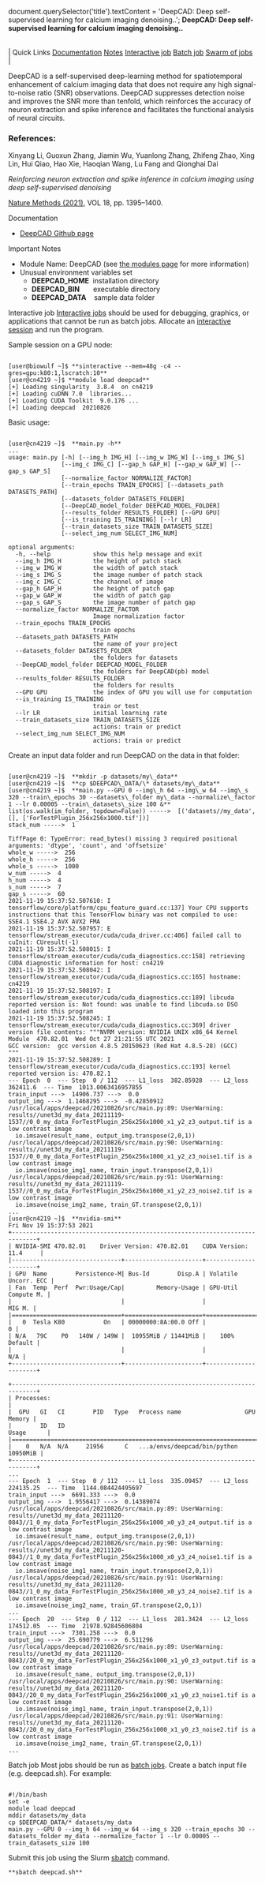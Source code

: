 

document.querySelector('title').textContent = 'DeepCAD: Deep self-supervised learning for calcium imaging denoising..';
**DeepCAD: Deep self-supervised learning for calcium imaging denoising..**


|  |
| --- |
| 
Quick Links
[Documentation](#doc)
[Notes](#notes)
[Interactive job](#int) 
[Batch job](#sbatch) 
[Swarm of jobs](#swarm) 
 |



DeepCAD is a self-supervised deep-learning method 
for spatiotemporal enhancement of calcium imaging data 
that does not require any high signal-to-noise ratio (SNR) observations. 
DeepCAD suppresses detection noise and improves the SNR more than tenfold, 
which reinforces the accuracy of neuron extraction and spike inference 
and facilitates the functional analysis of neural circuits.



### References:


 Xinyang Li, Guoxun Zhang, Jiamin Wu, Yuanlong Zhang, Zhifeng Zhao,
Xing Lin, Hui Qiao, Hao Xie, Haoqian Wang, Lu Fang and Qionghai Dai   

*Reinforcing neuron extraction and spike inference
in calcium imaging using deep self-supervised denoising*    

[Nature Methods (2021)](https://www.nature.com/articles/s41592-021-01225-0), VOL 18, pp. 1395–1400.


Documentation
* [DeepCAD Github page](https://github.com/cabooster/DeepCAD)


Important Notes
* Module Name: DeepCAD (see [the modules page](https://hpc.nih.gov/apps/modules.html) for more information)
* Unusual environment variables set
	+ **DEEPCAD\_HOME**  installation directory
	+ **DEEPCAD\_BIN**       executable directory
	+ **DEEPCAD\_DATA**    sample data folder



Interactive job
[Interactive jobs](/docs/userguide.html#int) should be used for debugging, graphics, or applications that cannot be run as batch jobs.
Allocate an [interactive session](/docs/userguide.html#int) and run the program. 
  
Sample session on a GPU node:



```

[user@biowulf ~]$ **sinteractive --mem=48g -c4 --gres=gpu:k80:1,lscratch:10**
[user@cn4219 ~]$ **module load deepcad**
[+] Loading singularity  3.8.4  on cn4219
[+] Loading cuDNN 7.0  libraries...
[+] Loading CUDA Toolkit  9.0.176 ...
[+] Loading deepcad  20210826

```

Basic usage:

```

[user@cn4219 ~]$  **main.py -h**
...
usage: main.py [-h] [--img_h IMG_H] [--img_w IMG_W] [--img_s IMG_S]
               [--img_c IMG_C] [--gap_h GAP_H] [--gap_w GAP_W] [--gap_s GAP_S]
               [--normalize_factor NORMALIZE_FACTOR]
               [--train_epochs TRAIN_EPOCHS] [--datasets_path DATASETS_PATH]
               [--datasets_folder DATASETS_FOLDER]
               [--DeepCAD_model_folder DEEPCAD_MODEL_FOLDER]
               [--results_folder RESULTS_FOLDER] [--GPU GPU]
               [--is_training IS_TRAINING] [--lr LR]
               [--train_datasets_size TRAIN_DATASETS_SIZE]
               [--select_img_num SELECT_IMG_NUM]

optional arguments:
  -h, --help            show this help message and exit
  --img_h IMG_H         the height of patch stack
  --img_w IMG_W         the width of patch stack
  --img_s IMG_S         the image number of patch stack
  --img_c IMG_C         the channel of image
  --gap_h GAP_H         the height of patch gap
  --gap_w GAP_W         the width of patch gap
  --gap_s GAP_S         the image number of patch gap
  --normalize_factor NORMALIZE_FACTOR
                        Image normalization factor
  --train_epochs TRAIN_EPOCHS
                        train epochs
  --datasets_path DATASETS_PATH
                        the name of your project
  --datasets_folder DATASETS_FOLDER
                        the folders for datasets
  --DeepCAD_model_folder DEEPCAD_MODEL_FOLDER
                        the folders for DeepCAD(pb) model
  --results_folder RESULTS_FOLDER
                        the folders for results
  --GPU GPU             the index of GPU you will use for computation
  --is_training IS_TRAINING
                        train or test
  --lr LR               initial learning rate
  --train_datasets_size TRAIN_DATASETS_SIZE
                        actions: train or predict
  --select_img_num SELECT_IMG_NUM
                        actions: train or predict

```

Create an input data folder and run DeepCAD on the data in that folder:

```

[user@cn4219 ~]$  **mkdir -p datasets/my\_data**
[user@cn4219 ~]$  **cp $DEEPCAD\_DATA/\* datasets/my\_data**
[user@cn4219 ~]$  **main.py --GPU 0 --img\_h 64 --img\_w 64 --img\_s 320 --train\_epochs 30 --datasets\_folder my\_data --normalize\_factor 1 --lr 0.00005 --train\_datasets\_size 100 &**
list(os.walk(im_folder, topdown=False)) ----->  [('datasets//my_data', [], ['ForTestPlugin_256x256x1000.tif'])]
stack_num ----->  1

TiffPage 0: TypeError: read_bytes() missing 3 required positional arguments: 'dtype', 'count', and 'offsetsize'
whole_w ----->  256
whole_h ----->  256
whole_s ----->  1000
w_num ----->  4
h_num ----->  4
s_num ----->  7
gap_s ----->  60
2021-11-19 15:37:52.507610: I tensorflow/core/platform/cpu_feature_guard.cc:137] Your CPU supports instructions that this TensorFlow binary was not compiled to use: SSE4.1 SSE4.2 AVX AVX2 FMA
2021-11-19 15:37:52.507957: E tensorflow/stream_executor/cuda/cuda_driver.cc:406] failed call to cuInit: CUresult(-1)
2021-11-19 15:37:52.508015: I tensorflow/stream_executor/cuda/cuda_diagnostics.cc:158] retrieving CUDA diagnostic information for host: cn4219
2021-11-19 15:37:52.508042: I tensorflow/stream_executor/cuda/cuda_diagnostics.cc:165] hostname: cn4219
2021-11-19 15:37:52.508197: I tensorflow/stream_executor/cuda/cuda_diagnostics.cc:189] libcuda reported version is: Not found: was unable to find libcuda.so DSO loaded into this program
2021-11-19 15:37:52.508245: I tensorflow/stream_executor/cuda/cuda_diagnostics.cc:369] driver version file contents: """NVRM version: NVIDIA UNIX x86_64 Kernel Module  470.82.01  Wed Oct 27 21:21:55 UTC 2021
GCC version:  gcc version 4.8.5 20150623 (Red Hat 4.8.5-28) (GCC)
"""
2021-11-19 15:37:52.508289: I tensorflow/stream_executor/cuda/cuda_diagnostics.cc:193] kernel reported version is: 470.82.1
--- Epoch  0  --- Step  0 / 112  --- L1_loss  382.85928  --- L2_loss  362411.6  --- Time  1013.0063416957855
train_input --->  14906.737 --->  0.0
output_img --->  1.1468295 --->  -0.42850912
/usr/local/apps/deepcad/20210826/src/main.py:89: UserWarning: results//unet3d_my_data_20211119-1537//0_0_my_data_ForTestPlugin_256x256x1000_x1_y2_z3_output.tif is a low contrast image
  io.imsave(result_name, output_img.transpose(2,0,1))
/usr/local/apps/deepcad/20210826/src/main.py:90: UserWarning: results//unet3d_my_data_20211119-1537//0_0_my_data_ForTestPlugin_256x256x1000_x1_y2_z3_noise1.tif is a low contrast image
  io.imsave(noise_img1_name, train_input.transpose(2,0,1))
/usr/local/apps/deepcad/20210826/src/main.py:91: UserWarning: results//unet3d_my_data_20211119-1537//0_0_my_data_ForTestPlugin_256x256x1000_x1_y2_z3_noise2.tif is a low contrast image
  io.imsave(noise_img2_name, train_GT.transpose(2,0,1))
...
[user@cn4219 ~]$  **nvidia-smi**
Fri Nov 19 15:37:53 2021
+-----------------------------------------------------------------------------+
| NVIDIA-SMI 470.82.01    Driver Version: 470.82.01    CUDA Version: 11.4     |
|-------------------------------+----------------------+----------------------+
| GPU  Name        Persistence-M| Bus-Id        Disp.A | Volatile Uncorr. ECC |
| Fan  Temp  Perf  Pwr:Usage/Cap|         Memory-Usage | GPU-Util  Compute M. |
|                               |                      |               MIG M. |
|===============================+======================+======================|
|   0  Tesla K80           On   | 00000000:8A:00.0 Off |                    0 |
| N/A   79C    P0   140W / 149W |  10955MiB / 11441MiB |    100%      Default |
|                               |                      |                  N/A |
+-------------------------------+----------------------+----------------------+

+-----------------------------------------------------------------------------+
| Processes:                                                                  |
|  GPU   GI   CI        PID   Type   Process name                  GPU Memory |
|        ID   ID                                                   Usage      |
|=============================================================================|
|    0   N/A  N/A     21956      C   ...a/envs/deepcad/bin/python    10950MiB |
+-----------------------------------------------------------------------------+
...
--- Epoch  1  --- Step  0 / 112  --- L1_loss  335.09457  --- L2_loss  224135.25  --- Time  1144.084424495697
train_input --->  6691.333 --->  0.0
output_img --->  1.9556417 --->  0.14389074
/usr/local/apps/deepcad/20210826/src/main.py:89: UserWarning: results//unet3d_my_data_20211120-0843//1_0_my_data_ForTestPlugin_256x256x1000_x0_y3_z4_output.tif is a low contrast image
  io.imsave(result_name, output_img.transpose(2,0,1))
/usr/local/apps/deepcad/20210826/src/main.py:90: UserWarning: results//unet3d_my_data_20211120-0843//1_0_my_data_ForTestPlugin_256x256x1000_x0_y3_z4_noise1.tif is a low contrast image
  io.imsave(noise_img1_name, train_input.transpose(2,0,1))
/usr/local/apps/deepcad/20210826/src/main.py:91: UserWarning: results//unet3d_my_data_20211120-0843//1_0_my_data_ForTestPlugin_256x256x1000_x0_y3_z4_noise2.tif is a low contrast image
  io.imsave(noise_img2_name, train_GT.transpose(2,0,1))
...
--- Epoch  20  --- Step  0 / 112  --- L1_loss  281.3424  --- L2_loss  174512.05  --- Time  21978.92845606804
train_input --->  7301.258 --->  0.0
output_img --->  25.690779 --->  6.511296
/usr/local/apps/deepcad/20210826/src/main.py:89: UserWarning: results//unet3d_my_data_20211120-0843//20_0_my_data_ForTestPlugin_256x256x1000_x1_y0_z3_output.tif is a low contrast image
  io.imsave(result_name, output_img.transpose(2,0,1))
/usr/local/apps/deepcad/20210826/src/main.py:90: UserWarning: results//unet3d_my_data_20211120-0843//20_0_my_data_ForTestPlugin_256x256x1000_x1_y0_z3_noise1.tif is a low contrast image
  io.imsave(noise_img1_name, train_input.transpose(2,0,1))
/usr/local/apps/deepcad/20210826/src/main.py:91: UserWarning: results//unet3d_my_data_20211120-0843//20_0_my_data_ForTestPlugin_256x256x1000_x1_y0_z3_noise2.tif is a low contrast image
  io.imsave(noise_img2_name, train_GT.transpose(2,0,1))
...

```

Batch job
Most jobs should be run as [batch jobs](/docs/userguide.html#submit).
Create a batch input file (e.g. deepcad.sh). For example:



```

#!/bin/bash
set -e
module load deepcad 
mddir datasets/my_data 
cp $DEEPCAD_DATA/* datasets/my_data
main.py --GPU 0 --img_h 64 --img_w 64 --img_s 320 --train_epochs 30 --datasets_folder my_data --normalize_factor 1 --lr 0.00005 --train_datasets_size 100

```

Submit this job using the Slurm [sbatch](/docs/userguide.html) command.



```
**sbatch deepcad.sh**
```





